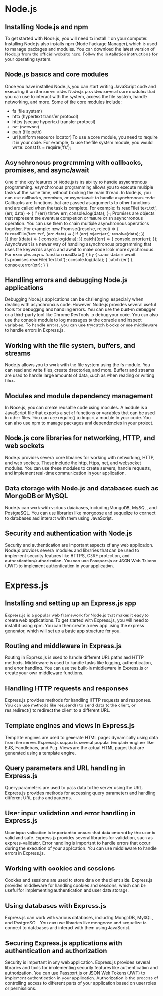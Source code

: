 # Node.js
 ## Installing Node.js and npm
 To get started with Node.js, you will need to install it on your computer. Installing Node.js also installs npm (Node Package Manager), which is used to manage packages and modules. You can download the latest version of Node.js from the official website [here](https://nodejs.org/en/download/). Follow the installation instructions for your operating system.
 ## Node.js basics and core modules
 Once you have installed Node.js, you can start writing JavaScript code and executing it on the server side. Node.js provides several core modules that you can use to interact with the system, access the file system, handle networking, and more. Some of the core modules include:
 - fs (file system)
- http (hypertext transfer protocol)
- https (secure hypertext transfer protocol)
- net (network)
- path (file path)
- url (uniform resource locator)
 To use a core module, you need to require it in your code. For example, to use the file system module, you would write:
const fs = require('fs');
## Asynchronous programming with callbacks, promises, and async/await
 One of the key features of Node.js is its ability to handle asynchronous programming. Asynchronous programming allows you to execute multiple tasks at the same time, without blocking the main thread. In Node.js, you can use callbacks, promises, or async/await to handle asynchronous code.
 Callbacks are functions that are passed as arguments to other functions and are called when the task is complete. For example:
fs.readFile('text.txt', (err, data) => {
  if (err) throw err;
  console.log(data);
});
Promises are objects that represent the eventual completion or failure of an asynchronous operation. You can use them to chain multiple asynchronous operations together. For example:
new Promise((resolve, reject) => {
  fs.readFile('text.txt', (err, data) => {
    if (err) reject(err);
    resolve(data);
  });
}).then((data) => {
  console.log(data);
}).catch((err) => {
  console.error(err);
});
Async/await is a newer way of handling asynchronous programming that uses the keywords async and await to make code look more synchronous. For example:
async function readData() {
  try {
    const data = await fs.promises.readFile('text.txt');
    console.log(data);
  } catch (err) {
    console.error(err);
  }
}
## Handling errors and debugging Node.js applications
 Debugging Node.js applications can be challenging, especially when dealing with asynchronous code. However, Node.js provides several useful tools for debugging and handling errors. You can use the built-in debugger or a third-party tool like Chrome DevTools to debug your code. You can also use the console module to log messages to the console and inspect variables. To handle errors, you can use try/catch blocks or use middleware to handle errors in Express.js.
 ## Working with the file system, buffers, and streams
 Node.js allows you to work with the file system using the fs module. You can read and write files, create directories, and more. Buffers and streams are used to handle large amounts of data, such as when reading or writing files.
 ## Modules and module dependency management
 In Node.js, you can create reusable code using modules. A module is a JavaScript file that exports a set of functions or variables that can be used in other files. You can use require() to import a module in your code. You can also use npm to manage packages and dependencies in your project.
 ## Node.js core libraries for networking, HTTP, and web sockets
 Node.js provides several core libraries for working with networking, HTTP, and web sockets. These include the http, https, net, and websocket modules. You can use these modules to create servers, handle requests, and implement real-time communication in your application.
 ## Data storage with Node.js and databases such as MongoDB or MySQL
 Node.js can work with various databases, including MongoDB, MySQL, and PostgreSQL. You can use libraries like mongoose and sequelize to connect to databases and interact with them using JavaScript.
 ## Security and authentication with Node.js
 Security and authentication are important aspects of any web application. Node.js provides several modules and libraries that can be used to implement security features like HTTPS, CSRF protection, and authentication/authorization. You can use Passport.js or JSON Web Tokens (JWT) to implement authentication in your application.
 # Express.js
 ## Installing and setting up an Express.js app
 Express.js is a popular web framework for Node.js that makes it easy to create web applications. To get started with Express.js, you will need to install it using npm. You can then create a new app using the express generator, which will set up a basic app structure for you.
 ## Routing and middleware in Express.js
 Routing in Express.js is used to handle different URL paths and HTTP methods. Middleware is used to handle tasks like logging, authentication, and error handling. You can use the built-in middleware in Express.js or create your own middleware functions.
 ## Handling HTTP requests and responses
 Express.js provides methods for handling HTTP requests and responses. You can use methods like res.send() to send data to the client, or res.redirect() to redirect the client to a different URL.
 ## Template engines and views in Express.js
 Template engines are used to generate HTML pages dynamically using data from the server. Express.js supports several popular template engines like EJS, Handlebars, and Pug. Views are the actual HTML pages that are generated using a template engine.
 ## Query parameters and URL handling in Express.js
 Query parameters are used to pass data to the server using the URL. Express.js provides methods for accessing query parameters and handling different URL paths and patterns.
 ## User input validation and error handling in Express.js
 User input validation is important to ensure that data entered by the user is valid and safe. Express.js provides several libraries for validation, such as express-validator. Error handling is important to handle errors that occur during the execution of your application. You can use middleware to handle errors in Express.js.
 ## Working with cookies and sessions
 Cookies and sessions are used to store data on the client side. Express.js provides middleware for handling cookies and sessions, which can be useful for implementing authentication and user data storage.
 ## Using databases with Express.js
 Express.js can work with various databases, including MongoDB, MySQL, and PostgreSQL. You can use libraries like mongoose and sequelize to connect to databases and interact with them using JavaScript.
 ## Securing Express.js applications with authentication and authorization
 Security is important in any web application. Express.js provides several libraries and tools for implementing security features like authentication and authorization. You can use Passport.js or JSON Web Tokens (JWT) to implement authentication in your application. Authorization is the process of controlling access to different parts of your application based on user roles or permissions.